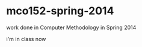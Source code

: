 mco152-spring-2014
==================

work done in Computer Methodology in Spring 2014

i'm in class now
